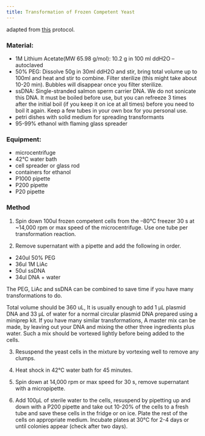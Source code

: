 ```yaml
---
title: Transformation of Frozen Competent Yeast
---
```


adapted from [this](http://theolb.readthedocs.org/en/latest/misc/transformation-of-frozen-saccharomyces-cerevisiae.html?highlight=yeast) protocol.

### Material:

* 1M Lithium Acetate(MW 65.98 g/mol): 10.2 g in 100 ml ddH2O – autoclaved
* 50% PEG: Dissolve 50g in 30ml ddH2O and stir, bring total volume up to 100ml and heat and stir to combine.
Filter sterilize (this might take about 10-20 min). Bubbles will disappear once you filter sterilize.
* ssDNA: Single-stranded salmon sperm carrier DNA. We do not sonicate this DNA.
It must be boiled before use, but you can refreeze 3 times after the initial boil (if you keep it on ice at all times)
before you need to boil it again.  Keep a few tubes in your own box for you personal use.
* petri dishes with solid medium for spreading transformants
* 95-99% ethanol with flaming glass spreader

### Equipment:
* microcentrifuge
* 42℃  water bath
* cell spreader or glass rod
* containers for ethanol
* P1000 pipette
* P200 pipette
* P20 pipette


### Method

1. Spin down 100ul frozen competent cells from the –80°C freezer 30 s at ~14,000 rpm or
max speed of the microcentrifuge. Use one tube per transformation reaction.

2. Remove supernatant with a pipette and add the following in order.
* 240ul  50% PEG
* 36ul 1M LiAc
* 50ul ssDNA
* 34ul DNA + water

The PEG, LiAc and ssDNA can be combined to save time if you have many transformations to do.

Total volume should be 360 uL, It is usually enough to add 1 µL plasmid DNA and 33 µL of
water for a normal circular plasmid DNA prepared using a miniprep kit.
If you have many similar transformations, A master mix can be made, by leaving out your
DNA and mixing the other three ingredients plus water. Such a mix should be vortexed
lightly before being added to the cells.

3. Resuspend the yeast cells in the mixture by vortexing well to remove any clumps.
4. Heat shock in 42℃  water bath for 45 minutes.
5. Spin down at 14,000 rpm or max speed for 30 s, remove supernatant with a micropipette.

6. Add 100µL of sterile water to the cells, resuspend by pipetting up and down with a P200 pipette
 and take out 10-20% of the cells to a fresh tube and save these cells in the fridge or on ice.
Plate the rest of the cells on appropriate medium. Incubate plates at 30℃  for 2-4 days or
until colonies appear (check after two days).
